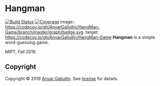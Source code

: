 # Hangman

[![Build Status][travis-badge]][travis-url]
[![Coverage][coverage-image]][coverage-url]
image:: https://codecov.io/gh/AnvarGaliullin/HangMan-Game/branch/master/graph/badge.svg
  :target: https://codecov.io/gh/AnvarGaliullin/HangMan-Game
**Hangman** is a simple word-guessing game.

MIPT, Fall 2019.

## Copyright

Copyright © 2019 [Anvar Galiullin]. See [license] for details.

[Anvar Galiullin]: https://github.com/AnvarGaliullin
[license]: LICENSE.txt

[travis-url]: https://travis-ci.org/PPPoSD-Tinkoff/greetings
[travis-badge]: https://travis-ci.org/PPPoSD-Tinkoff/greetings.svg?branch=master
[coverage-image]: https://codecov.io/gh/PPPoSD-Tinkoff/greetings/branch/master/graph/badge.svg
[coverage-url]: https://codecov.io/gh/PPPoSD-Tinkoff/greetings
